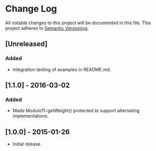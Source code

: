 # Change Log
All notable changes to this project will be documented in this file.
This project adheres to [Semantic Versioning](http://semver.org/).

## [Unreleased]

### Added
- Integration testing of examples in README.md.

## [1.1.0] - 2016-03-02

### Added
- Made Modulo11::getWeight() protected to support alternating implementations.

## [1.0.0] - 2015-01-26
- Initial release.
